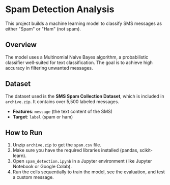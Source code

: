# Spam Detection Analysis

This project builds a machine learning model to classify SMS messages as either "Spam" or "Ham" (not spam).

## Overview

The model uses a Multinomial Naive Bayes algorithm, a probabilistic classifier well-suited for text classification. The goal is to achieve high accuracy in filtering unwanted messages.

## Dataset

The dataset used is the **SMS Spam Collection Dataset**, which is included in `archive.zip`. It contains over 5,500 labeled messages.

* **Features**: `message` (the text content of the SMS)
* **Target**: `label` (spam or ham)

## How to Run

1.  Unzip `archive.zip` to get the `spam.csv` file.
2.  Make sure you have the required libraries installed (pandas, scikit-learn).
3.  Open `spam_detection.ipynb` in a Jupyter environment (like Jupyter Notebook or Google Colab).
4.  Run the cells sequentially to train the model, see the evaluation, and test a custom message.
